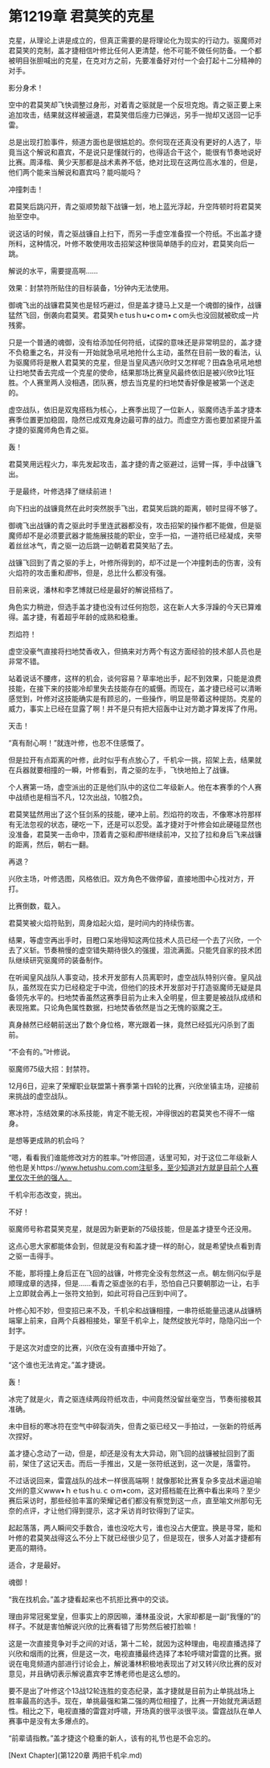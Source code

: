# 第1219章 君莫笑的克星

克星，从理论上讲是成立的，但真正需要的是将理论化为现实的行动力。驱魔师对君莫笑的克制，盖才捷相信叶修比任何人更清楚，他不可能不做任何防备。一个都被明目张胆喊出的克星，在克对方之前，先要准备好对付一个会打起十二分精神的对手。

影分身术！

空中的君莫笑却飞快调整过身形，对着青之驱就是一个反坦克炮。青之驱正要上来追加攻击，结果就这样被逼退，君莫笑借后座力已弹远，另手一抛却又送回一记手雷。

总是出现打脸事件，频道方面也是很尴尬的。奈何现在还真没有更好的人选了，毕竟当这个解说和嘉宾，不是说只是懂就行的，也得适合干这个，能很有节奏地说好比赛。周泽楷、黄少天那都是战术素养不低，绝对比现在这两位高水准的，但是，他们两个能来当解说和嘉宾吗？能吗能吗？

冲撞刺击！

君莫笑后跳闪开，青之驱顺势敲下战镰一划，地上蓝光浮起，升空阵顿时将君莫笑抬至空中。

说这话的时候，青之驱战镰自上扫下，而另一手虚空准备捏一个符纸。不出盖才捷所料，这种情况，叶修不敢使用攻击招架这种很简单随手的应对，君莫笑向后一跳。

解说的水平，需要提高啊……

效果：封禁符所贴住的目标装备，1分钟内无法使用。

御魂飞出的战镰君莫笑也是轻巧避过，但是盖才捷马上又是一个魂御的操作，战镰猛然飞回，倒袭向君莫笑。君莫笑hｅtusｈu•cｏm•ｃom头也没回就被砍成一片残雾。

只是一个普通的魂御，没有给添加任何符纸，试探的意味还是非常明显的，盖才捷不负稳重之名，并没有一开始就急吼吼地抢什么主动，虽然在目前一致的看法，认为驱魔师将是散人君莫笑的克星，但是当皇风遇兴欣时又怎样呢？田森急吼吼地想让扫地焚香去完成一个克星的使命，结果那场比赛皇风最终依旧是被兴欣9比1狂胜。个人赛里两人没相遇，团队赛，想去当克星的扫地焚香好像是被第一个送走的。

虚空战队，依旧是双鬼搭档为核心，上赛季出现了一位新人，驱魔师选手盖才捷本赛季位置更加稳固，隐然已成双鬼身边最可靠的战力。而虚空方面也要加紧提升盖才捷的驱魔师角色青之驱。

轰！

君莫笑用远程火力，率先发起攻击，盖才捷的青之驱避过，运臂一挥，手中战镰飞出。

于是最终，叶修选择了继续前进！

向下扫出的战镰竟然在此时突然脱手飞出，君莫笑后跳的距离，顿时显得不够了。

御魂飞出战镰的青之驱此时手里连武器都没有，攻击招架的操作都不能做，但是驱魔师却不是必须要武器才能施展技能的职业，空手一掐，一道符纸已经凝成，夹带着丝丝冰气，青之驱一边后跳一边朝着君莫笑贴了去。

战镰飞回到了青之驱的手上，叶修所得到的，却不过是一个冲撞刺击的伤害，没有火焰符的攻击重和*图*书，但是，总比什么都没有强。

目前来说，潘林和李艺博就已经是最好的解说搭档了。

角色实力稍逊，但选手盖才捷也没有过任何抱怨，这在新人大多浮躁的今天已算难得。盖才捷，有着超乎年龄的成熟和稳重。

烈焰符！

虚空没豪气直接将扫地焚香收入，但搞来对方两个有这方面经验的技术部人员也是非常不错。

站着说话不腰疼，这样的机会，谈何容易？草率地出手，起不到效果，只能是浪费技能，在接下来的技能冷却里失去技能存在的威慑。而现在，盖才捷已经可以清晰感觉到，叶修对这技能确实是有顾忌的，一些操作，明显是带着这种提防。克星的威力，事实上已经在显露了啊！并不是只有把大招轰中让对方跪才算发挥了作用。

天击！

“真有耐心啊！”就连叶修，也忍不住感慨了。

但是拉开有点距离的叶修，此时似乎有点放心了，千机伞一挑，招架上去，结果就在兵器就要相撞的一瞬，叶修看到，青之驱的左手，飞快地拍上了战镰。

个人赛第一场，虚空派出的正是他们队中的这位二年级新人。他在本赛季的个人赛中战绩也是相当不凡，12次出战，10胜2负。

君莫笑猛然用出了这个狂剑系的技能，硬冲上前。烈焰符的攻击，不像寒冰符那样有无法忽视的状态，硬吃一下，还是可以忍受。盖才捷对于叶修会如此硬碰显然也没准备，君莫笑一击命中，顶着青之驱和*图*书继续前冲，又拉了拉和身后飞来战镰的距离，然后，朝右一翻。

再退？

兴欣主场，叶修选图，风格依旧。双方角色不做停留，直接地图中心找对方，开打。

比赛倒数，载入。

君莫笑被火焰符贴到，周身焰起火焰，是时间内的持续伤害。

结果，等虚空再出手时，目瞪口呆地得知这两位技术人员已经一个去了兴欣，一个去了义斩。节奏稍慢的虚空错失期待很久的强援，泪流满面。只能凭自家的技术团队继续研究驱魔师的装备制作。

在听闻皇风战队人事变动，技术开发部有人员离职时，虚空战队特别兴奋。皇风战队，虽然现在实力已经稳定于中流，但他们的技术开发部对于打造驱魔师无疑是具备领先水平的。扫地焚香虽然这赛季目前为止未入全明星，但主要是被战队成绩和表现拖累。只论角色属性数据，扫地焚香依然是当之无愧的驱魔之王。

真身赫然已经朝前送出了数个身位格，寒光跟着一抹，竟然已经弧光闪杀到了面前。

“不会有的。”叶修说。

驱魔师75级大招：封禁符。

12月6日，迎来了荣耀职业联盟第十赛季第十四轮的比赛，兴欣坐镇主场，迎接前来挑战的虚空战队。

寒冰符，冻结效果的冰系技能，肯定不能无视，冲得很凶的君莫笑也不得不一缩身。

是想等更成熟的机会吗？

“嗯，看看我们谁能修改对方的胜率。”叶修回道，话里可知，对于这位二年级新人他也是关https://www.hetushu.com.com注挺多，至少知道对方就是目前个人赛里仅次于他的强人。

千机伞形态改变，挑出。

不好！

驱魔师号称君莫笑克星，就是因为新更新的75级技能，但是盖才捷至今还没用。

这点心思大家都能体会到，但就是没有和盖才捷一样的耐心，就是希望快点看到青之驱一击得手。

不能，那将撞上身后正在飞回的战镰，叶修完全没有忽然这一点。朝左侧闪似乎是顺理成章的选择，但是……看青之驱虚张的右手，恐怕自己只要朝那边一让，右手上立即就会再上一张符文拍到，如此可将自己压到中间了。

叶修心知不妙，但变招已来不及，千机伞和战镰相撞，一串符纸能量迅速从战镰柄端窜上前来，自两个兵器相接处，窜至千机伞上，陡然绽放光华时，隐隐闪出一个封字。

于是这次对虚空的比赛，兴欣在没有直播中开始了。

“这个谁也无法肯定。”盖才捷说。

轰！

冰完了就是火，青之驱连续两段符纸攻击，中间竟然没留丝毫空当，节奏衔接极其准确。

未中目标的寒冰符在空气中碎裂消失，但青之驱已经又一手拍过，一张新的符纸再次捏好。

盖才捷心念动了一动，但是，却还是没有太大异动，刚飞回的战镰被扯回到了面前，架住了这记天击。而后一手推出，又是一张符纸送到，这一次是，落雷符。

不过话说回来，雷霆战队的战术一样很高端啊！就像那轮比赛复杂多变战术逼迫喻文州的意义www•ｈｅtusｈu.ｃｏm•com，这对搭档能在比赛中看出来吗？至少赛后采访时，那些经验丰富的荣耀记者们都没有察觉到这一点，直至喻文州那句无奈的点评，才让他们得到提示，这才采访肖时钦得到了证实。

起起落落，两人瞬间交手数合，谁也没吃大亏，谁也没占大便宜。换是寻常，能和叶修的君莫笑战得这么不分上下就已经很少见了，但是现在，很多人对盖才捷都有更高的期待。

适合，才是最好。

魂御！

“我在找机会。”盖才捷看起来也不抗拒比赛中的交谈。

理由非常冠冕堂皇，但事实上的原因嘛，潘林虽没说，大家却都是一副“我懂的”的样子。不就是害怕解说兴欣的比赛看错了形势然后被打脸嘛！

这是一次直接竞争对手之间的对话，第十二轮，就因为这种理由，电视直播选择了兴欣和烟雨的比赛，但是这一次，电视直播最终选择了本轮呼啸对雷霆的比赛。据说在电竞频道内部进行讨论会上，解说潘林积极地表现出了对又转兴欣比赛的反对意见，并且确切表示解说嘉宾李艺博老师也是这么想的。

要不是出了叶修这个13战12轮连胜的变态纪录，盖才捷就是目前为止单挑战场上胜率最高的选手。现在，单挑最强和第二强的两位相撞了，比赛一开始就充满话题性。相比之下，电视直播的雷霆对呼啸，开场真的很平淡很平淡。雷霆战队在单人赛事中是没有太多爆点的。

“前辈请指教。”盖才捷这个稳重的新人，该有的礼节也是不会忘的。



[Next Chapter](第1220章 两把千机伞.md)